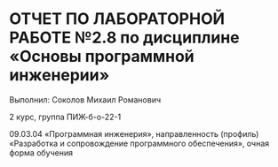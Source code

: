 # ОТЧЕТ ПО ЛАБОРАТОРНОЙ РАБОТЕ №2.8 по дисциплине «Основы программной инженерии»

Выполнил: Соколов Михаил Романович

2 курс, группа ПИЖ-б-о-22-1 

09.03.04 «Программная инженерия», направленность (профиль) «Разработка и сопровождение программного обеспечения», очная форма обучения 
